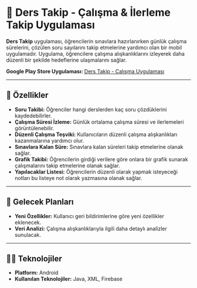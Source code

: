 # 📱 Ders Takip - Çalışma & İlerleme Takip Uygulaması

**Ders Takip** uygulaması, öğrencilerin sınavlara hazırlanırken günlük çalışma sürelerini, çözülen soru sayılarını takip etmelerine yardımcı olan bir mobil uygulamadır. Uygulama, öğrencilere çalışma alışkanlıklarını izleyerek daha düzenli bir şekilde hedeflerine ulaşmalarını sağlar.

**Google Play Store Uygulaması:** [Ders Takip - Çalışma Uygulaması](https://play.google.com/store/apps/details?id=com.untygames.dersapp)

---

## 🔧 Özellikler  
- **Soru Takibi:** Öğrenciler hangi derslerden kaç soru çözdüklerini kaydedebilirler.  
- **Çalışma Süresi İzleme:** Günlük ortalama çalışma süresi ve ilerlemeleri görüntülenebilir.  
- **Düzenli Çalışma Teşviki:** Kullanıcıların düzenli çalışma alışkanlıkları kazanmalarına yardımcı olur.
- **Sınavlara Kalan Süre:** Sınavlara kalan süreleri takip etmelerine olanak sağlar.
- **Grafik Takibi:** Öğrencilerin girdiği verilere göre onlara bir grafik sunarak çalışmalarını takip etmelerine olanak sağlar.
- **Yapılacaklar Listesi:** Öğrencilerin düzenli olarak yapmak isteyeceği notları bu listeye not olarak yazmasına olanak sağlar.

---

## 📅 Gelecek Planları  
- **Yeni Özellikler:** Kullanıcı geri bildirimlerine göre yeni özellikler eklenecek.  
- **Veri Analizi:** Çalışma alışkanlıklarıyla ilgili daha detaylı analizler sunulacak.

---

## 🧑‍💻 Teknolojiler  
- **Platform:** Android  
- **Kullanılan Teknolojiler:** Java, XML, Firebase

